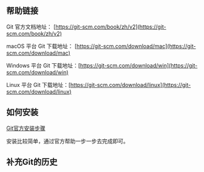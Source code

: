 ## 帮助链接

Git 官方文档地址： [https://git-scm.com/book/zh/v2](https://git-scm.com/book/zh/v2)

macOS 平台 Git 下载地址： [https://git-scm.com/download/mac](https://git-scm.com/download/mac)

Windows 平台 Git 下载地址：[https://git-scm.com/download/win](https://git-scm.com/download/win)

Linux 平台 Git 下载地址：[https://git-scm.com/download/linux](https://git-scm.com/download/linux)

## 如何安装

[Git官方安装步骤](https://git-scm.com/book/zh/v2/%E8%B5%B7%E6%AD%A5-%E5%AE%89%E8%A3%85-Git)

安装比较简单，通过官方帮助一步一步去完成即可。

## 补充Git的历史


